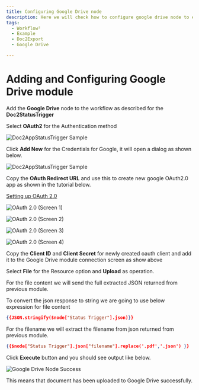 ```yaml
---
title: Configuring Google Drive node
description: Here we will check how to configure google drive node to export document from Doc2 to Google Drive
tags:
  - Workflow²
  - Example
  - Doc2Export
  - Google Drive

---
```


# Adding and Configuring **Google Drive** module

Add the **Google Drive** node to the workflow as described for the **Doc2StatusTrigger**

Select **OAuth2** for the Authentication method

![Doc2AppStatusTrigger Sample](/_images/example/gdrive/image16.png)

Click **Add New** for the Credentials for Google, it will open a dialog as shown below.

![Doc2AppStatusTrigger Sample](/_images/example/gdrive/image17.png)

Copy the **OAuth Redirect URL** and use this to create new google OAuth2.0 app as shown in the tutorial below.

[Setting up OAuth 2.0](https://support.google.com/cloud/answer/6158849?hl=en)

![OAuth 2.0 (Screen 1)](/_images/example/gdrive/image20.png)

![OAuth 2.0 (Screen 2)](/_images/example/gdrive/image21.png)

![OAuth 2.0 (Screen 3)](/_images/example/gdrive/image22.png)

![OAuth 2.0 (Screen 4)](/_images/example/gdrive/image23.png)

Copy the **Client ID** and **Client Secret** for newly created oauth client and add it to the Google Drive module connection screen as show above

Select **File** for the Resource option and **Upload** as operation.

For the file content we will send the full extracted JSON returned from previous module.

To convert the json response to string we are going to use below expression for file content

```json
{{JSON.stringify($node["Status Trigger"].json)}}
```

For the filename we will extract the filename from json returned from previous module.

```json
{{$node["Status Trigger"].json["filename"].replace('.pdf','.json') }}
```

Click **Execute** button and you should see output like below.

![Google Drive Node Success](/_images/example/gdrive/image18.png)

This means that document has been uploaded to Google Drive successfully.
